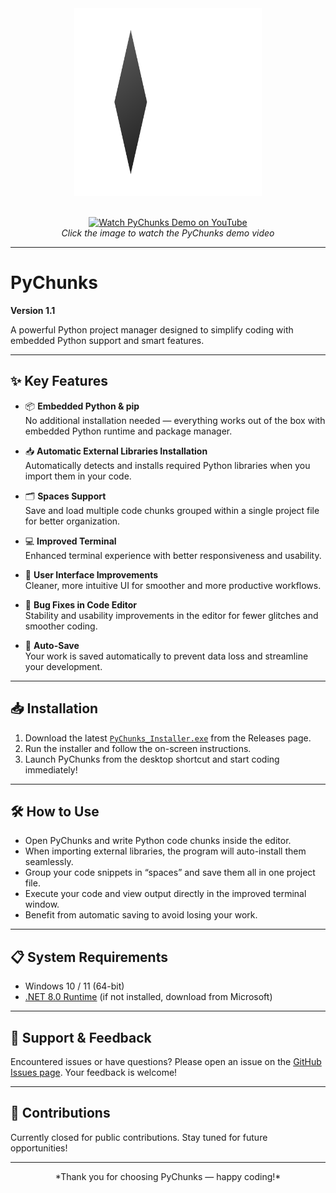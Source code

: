 <div align="center">  
  <img src="logo.png" width="300" alt="PyChunks Logo" />  
  <br /><br />
  
  [![Watch PyChunks Demo on YouTube](https://img.youtube.com/vi/kwh2PgEzNso/maxresdefault.jpg)](https://youtu.be/kwh2PgEzNso)
  <br />
  <em>Click the image to watch the PyChunks demo video</em>
</div>

---

# PyChunks

**Version 1.1**  

A powerful Python project manager designed to simplify coding with embedded Python support and smart features.

---

## ✨ Key Features

- 📦 **Embedded Python & pip**  
  No additional installation needed — everything works out of the box with embedded Python runtime and package manager.  

- 📥 **Automatic External Libraries Installation**  
  Automatically detects and installs required Python libraries when you import them in your code.  

- 🗂️ **Spaces Support**  
  Save and load multiple code chunks grouped within a single project file for better organization.  

- 💻 **Improved Terminal**  
  Enhanced terminal experience with better responsiveness and usability.  

- 🎨 **User Interface Improvements**  
  Cleaner, more intuitive UI for smoother and more productive workflows.  

- 🐞 **Bug Fixes in Code Editor**  
  Stability and usability improvements in the editor for fewer glitches and smoother coding.  

- 💾 **Auto-Save**  
  Your work is saved automatically to prevent data loss and streamline your development.

---

## 📥 Installation

1. Download the latest [`PyChunks_Installer.exe`](https://github.com/noammhod/PyChunks/releases) from the Releases page.  
2. Run the installer and follow the on-screen instructions.  
3. Launch PyChunks from the desktop shortcut and start coding immediately!

---

## 🛠️ How to Use

- Open PyChunks and write Python code chunks inside the editor.  
- When importing external libraries, the program will auto-install them seamlessly.  
- Group your code snippets in “spaces” and save them all in one project file.  
- Execute your code and view output directly in the improved terminal window.  
- Benefit from automatic saving to avoid losing your work.

---

## 📋 System Requirements

- Windows 10 / 11 (64-bit)  
- [.NET 8.0 Runtime](https://dotnet.microsoft.com/en-us/download/dotnet/8.0) (if not installed, download from Microsoft)

---

## 💬 Support & Feedback

Encountered issues or have questions? Please open an issue on the [GitHub Issues page](https://github.com/noammhod/PyChunks/issues). Your feedback is welcome!

---

## 🚫 Contributions

Currently closed for public contributions. Stay tuned for future opportunities!

---

<div align="center">  
  *Thank you for choosing PyChunks — happy coding!*  
</div>
